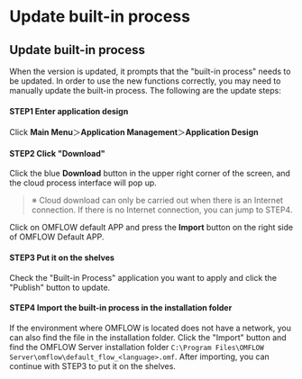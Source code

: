 # Update built-in process

## Update built-in process

When the version is updated, it prompts that the "built-in process" needs to be updated. In order to use the new functions correctly, you may need to manually update the built-in process. The following are the update steps:

#### STEP1 Enter application design

Click **Main Menu**＞**Application Management**＞**Application Design**

#### STEP2 Click "Download"

Click the blue **Download** button in the upper right corner of the screen, and the cloud process interface will pop up.

> ※ Cloud download can only be carried out when there is an Internet connection. If there is no Internet connection, you can jump to STEP4.

Click on OMFLOW default APP and press the **Import** button on the right side of OMFLOW Default APP.

#### STEP3 Put it on the shelves

Check the "Built-in Process" application you want to apply and click the "Publish" button to update.

#### STEP4 Import the built-in process in the installation folder

If the environment where OMFLOW is located does not have a network, you can also find the file in the installation folder. Click the "Import" button and find the OMFLOW Server installation folder `C:\Program Files\OMFLOW Server\omflow\default_flow_<language>.omf`. After importing, you can continue with STEP3 to put it on the shelves.
